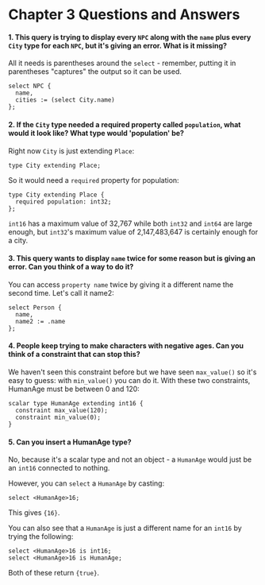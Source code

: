# Chapter 3 Questions and Answers

#### 1. This query is trying to display every `NPC` along with the `name` plus every `City` type for each `NPC`, but it's giving an error. What is it missing?

All it needs is parentheses around the `select` - remember, putting it in parentheses "captures" the output so it can be used.

```edgeql
select NPC {
  name,
  cities := (select City.name)
};
```

#### 2. If the `City` type needed a required property called `population`, what would it look like? What type would 'population' be?

Right now `City` is just extending `Place`:

```sdl
type City extending Place;
```

So it would need a `required` property for population:

```sdl
type City extending Place {
  required population: int32;
};
```

`int16` has a maximum value of 32,767 while both `int32` and `int64` are large enough, but `int32`'s maximum value of 2,147,483,647 is certainly enough for a city.

#### 3. This query wants to display `name` twice for some reason but is giving an error. Can you think of a way to do it?

You can access `property name` twice by giving it a different name the second time. Let's call it name2:

```edgeql
select Person {
  name,
  name2 := .name
};
```

#### 4. People keep trying to make characters with negative ages. Can you think of a constraint that can stop this?

We haven't seen this constraint before but we have seen `max_value()` so it's easy to guess: with `min_value()` you can do it. With these two constraints, HumanAge must be between 0 and 120:

```sdl
scalar type HumanAge extending int16 {
  constraint max_value(120);
  constraint min_value(0);
}
```

#### 5. Can you insert a HumanAge type?

No, because it's a scalar type and not an object - a `HumanAge` would just be an `int16` connected to nothing.

However, you can `select` a `HumanAge` by casting:

```edgeql
select <HumanAge>16;
```

This gives `{16}`.

You can also see that a `HumanAge` is just a different name for an `int16` by trying the following:

```edgeql
select <HumanAge>16 is int16;
select <HumanAge>16 is HumanAge;
```

Both of these return `{true}`.
